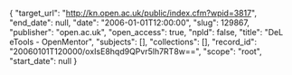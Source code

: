 {
  "target_url": "http://kn.open.ac.uk/public/index.cfm?wpid=3817", 
  "end_date": null, 
  "date": "2006-01-01T12:00:00", 
  "slug": 129867, 
  "publisher": "open.ac.uk", 
  "open_access": true, 
  "npld": false, 
  "title": "DeL eTools - OpenMentor", 
  "subjects": [], 
  "collections": [], 
  "record_id": "20060101T120000/oxIsE8hqd9QPvr5lh7RT8w==", 
  "scope": "root", 
  "start_date": null
}

